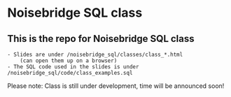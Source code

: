 # Noisebridge SQL class

## This is the repo for Noisebridge SQL class
	- Slides are under /noisebridge_sql/classes/class_*.html
		(can open them up on a browser)
	- The SQL code used in the slides is under /noisebridge_sql/code/class_examples.sql

Please note: Class is still under development, time will be announced soon!